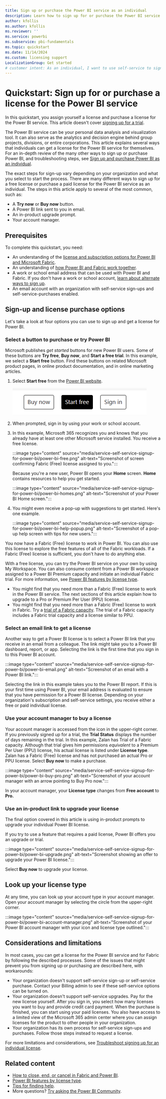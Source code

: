 ```yaml
---
title: Sign up or purchase the Power BI service as an individual
description: Learn how to sign up for or purchase the Power BI service and begin using it for your individual data analysis and visualization needs.
author: kfollis
ms.author: kfollis
ms.reviewer: ''
ms.service: powerbi
ms.subservice: pbi-fundamentals
ms.topic: quickstart
ms.date: 11/14/2024
ms.custom: licensing support
LocalizationGroup: Get started
# customer intent: As an individual, I want to use self-service to sign up for a Power BI license. 
---
```

 
# Quickstart: Sign up for or purchase a license for the Power BI service

In this quickstart, you assign yourself a license and purchase a license for the Power BI service. This article doesn't cover [signing up for a trial](service-get-started.md#sign-up-for-the-power-bi-service).

The Power BI service can be your personal data analysis and visualization tool. It can also serve as the analytics and decision engine behind group projects, divisions, or entire corporations. This article explains several ways that individuals can get a license for the Power BI service for themselves. For an in-depth review of the many other ways to sign up or purchase Power BI, and troubleshooting steps, see [Sign up and purchase Power BI as an individual](service-self-service-signup-purchase-for-power-bi.md).

The exact steps for sign-up vary depending on your organization and what you select to start the process. There are many different ways to sign up for a free license or purchase a paid license for the Power BI service as an individual. The steps in this article apply to several of the most common, such as:

- A **Try now** or **Buy now** button.
- A Power BI link sent to you in email.
- An in-product upgrade prompt.
- Your account manager.

## Prerequisites

To complete this quickstart, you need:

- An understanding of the [license and subscription options for Power BI and Microsoft Fabric](/fabric/enterprise/licenses).
- An understanding of [how Power BI and Fabric work together](../enterprise/service-admin-licensing-organization.md).
- A work or school email address that can be used with Power BI and Fabric. If you don't have a work or school account, [learn about alternate ways to sign up](../enterprise/service-admin-signing-up-for-power-bi-with-a-new-office-365-trial.md).
- An email account with an organization with self-service sign-ups and self-service-purchases enabled.

## Sign-up and license purchase options

Let's take a look at four options you can use to sign up and get a license for Power BI.

### Select a button to purchase or try Power BI

Microsoft publishes *get started* buttons for new Power BI users. Some of these buttons are **Try free**, **Buy now**, and **Start a free trial**. In this example, we select a **Start free** button. Find these buttons on related Microsoft product pages, in online product documentation, and in online marketing articles.

1. Select **Start free** from the [Power BI website](https://powerbi.com).

   ![Screenshot of Power BI service showing powerbi.microsoft.com in a web browser.](media/service-self-service-signup-for-power-bi/power-bi-try-free.png)

1. When prompted, sign in by using your work or school account.

1. In this example, Microsoft 365 recognizes you and knows that you already have at least one other Microsoft service installed. You receive a free license.

    :::image type="content" source="media/service-self-service-signup-for-power-bi/power-bi-free.png" alt-text="Screenshot of screen confirming Fabric (Free) license assigned to you.":::

    Because you're a new user, Power BI opens your **Home** screen. **Home** contains resources to help you get started.

    :::image type="content" source="media/service-self-service-signup-for-power-bi/power-bi-homes.png" alt-text="Screenshot of your Power BI Home screen.":::

1. You might even receive a pop-up with suggestions to get started. Here's one example.

    :::image type="content" source="media/service-self-service-signup-for-power-bi/power-bi-help-popup.png" alt-text="Screenshot of a pop-up help screen with tips for new users.":::

You now have a Fabric (Free) license to work in Power BI. You can also use this license to explore the free features of all of the Fabric workloads. If a Fabric (Free) license is sufficient, you don't have to do anything else.

With a free license, you can try the Power BI service on your own by using My Workspace. You can also consume content from a Power BI workspace assigned to a Power BI Premium capacity and initiate an individual Fabric trial. For more information, see [Power BI features by license type](service-features-license-type.md).

- You might find that you need more than a Fabric (Free) license to work in the Power BI service. The next sections of this article explain how to upgrade to a Pro or Premium Per User (PPU) license.
- You might find that you need more than a Fabric (Free) license to work in Fabric. Try a [trial of a Fabric capacity](/fabric/get-started/fabric-trial). The trial of a Fabric capacity includes a Fabric trial capacity and a license similar to PPU.

### Select an email link to get a license

Another way to get a Power BI license is to select a Power BI link that you receive in an email from a colleague. The link might take you to a Power BI dashboard, report, or app. Selecting the link is the first time that you sign in to this Power BI account.

:::image type="content" source="media/service-self-service-signup-for-power-bi/power-bi-email.png" alt-text="Screenshot of an email with a Power BI link.":::

Selecting the link in this example takes you to the Power BI report. If this is your first time using Power BI, your email address is evaluated to ensure that you have permission for a Power BI license. Depending on your organization's subscription and self-service settings, you receive either a free or paid individual license.

### Use your account manager to buy a license

Your account manager is accessed from the icon in the upper-right corner. If you previously signed up for a trial, the **Trial Status** displays the number of days remaining in the trial. In this example, Zalan has Trial of a Fabric capacity. Although that trial gives him permissions *equivalent* to a Premium Per User (PPU) license, his actual license is listed under **License type**. Zalan has a Fabric (Free) license and has not purchased an actual Pro or PPU license. Select **Buy now** to make a purchase.

:::image type="content" source="media/service-self-service-signup-for-power-bi/power-bi-buy-pro.png" alt-text="Screenshot of your account manager with an arrow pointing to Buy Pro now.":::

In your account manager, your **License type** changes from **Free account** to **Pro.**

### Use an in-product link to upgrade your license

The final option covered in this article is using in-product prompts to upgrade your individual Power BI license.

If you try to use a feature that requires a paid license, Power BI offers you an upgrade or trial.

:::image type="content" source="media/service-self-service-signup-for-power-bi/power-bi-upgrade.png" alt-text="Screenshot showing an offer to upgrade your Power BI license.":::

Select **Buy now** to upgrade your license.

## Look up your license type

At any time, you can look up your account type in your account manager. Open your account manager by selecting the circle from the upper-right corner.

:::image type="content" source="media/service-self-service-signup-for-power-bi/power-bi-account-manager.png" alt-text="Screenshot of your Power BI account manager with your icon and license type outlined.":::

## Considerations and limitations

In most cases, you can get a license for the Power BI service and for Fabric by following the described processes. Some of the issues that might prevent you from signing up or purchasing are described here, with workarounds:

- Your organization doesn't support self-service sign-up or self-service purchase. Contact your Billing admin to see if these self-service options can be turned on.
- Your organization doesn't support self-service upgrades. Pay for the new license yourself. After you sign in, you select how many licenses you want to buy and provide credit card payment. When the purchase is finished, you can start using your paid licenses. You also have access to a limited view of the Microsoft 365 admin center where you can assign licenses for the product to other people in your organization.
- Your organization has its own process for self-service sign-ups and purchases. Follow those steps instead to request a license.

For more limitations and considerations, see [Troubleshoot signing up for an individual license](../support/service-troubleshoot-signup.md).

## Related content

- [How to close, end, or cancel in Fabric and Power BI](/fabric/enterprise/fabric-close-end-cancel).
- [Power BI features by license type](../consumer/end-user-features.md).
- [Tips for finding help](../support/service-tips-for-finding-help.md).
- More questions? [Try asking the Power BI Community](https://community.powerbi.com/).